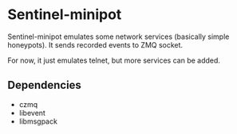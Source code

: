 # Sentinel-minipot

Sentinel-minipot emulates some network services (basically simple honeypots). It sends recorded events to ZMQ socket.

For now, it just emulates telnet, but more services can be added.

## Dependencies

 - czmq
 - libevent
 - libmsgpack
